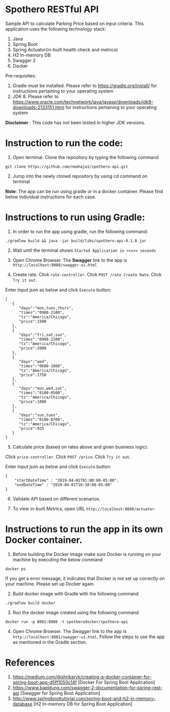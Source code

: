 # Spothero RESTful API

Sample API to calculate Parking Price based on input criteria. This application uses the following technology stack:
1. Java
2. Spring Boot
3. Spring Actuator(in-built health check and metrics)
4. H2 In-memory DB
5. Swagger 2 
6. Docker 

Pre-requisites:

1. Gradle must be installed. Please refer to https://gradle.org/install/ for instructions pertaining to your operating system
2. JDK 8. Please refer to https://www.oracle.com/technetwork/java/javase/downloads/jdk8-downloads-2133151.html for instructions pertaining to your operating system

**Disclaimer** : This code has not been tested in higher JDK versions.

# Instruction to run the code:

1. Open terminal. Clone the repository by typing the following command

```git clone https://github.com/nmahaja1/spothero-api.git```

2. Jump into the newly cloned repository by using cd command on terminal

**Note**: The app can be run using gradle or in a docker container. Please find below individual instructions for each case.

# Instructions to run using Gradle:

1. In order to run the app using gradle, run the following command:

```./gradlew build && java -jar build/libs/spothero-api-0.1.0.jar```

2. Wait until the terminal shows `Started Application in <<x>> seconds`

3. Open Chrome Browser. The **Swagger** link to the app is `http://localhost:8080/swagger-ui.html`

4. Create rate. Click `rate-controller`. Click `POST /rate Create Rate`. Click `Try it out`. 

Enter Input json as below and click `Execute` button:

```
[
   {
      "days":"mon,tues,thurs",
      "times":"0900-2100",
      "tz":"America/Chicago",
      "price":1500
   },
   {
      "days":"fri,sat,sun",
      "times":"0900-2100",
      "tz":"America/Chicago",
      "price":2000
   },
   {
      "days":"wed",
      "times":"0600-1800",
      "tz":"America/Chicago",
      "price":1750
   },
   {
      "days":"mon,wed,sat",
      "times":"0100-0500",
      "tz":"America/Chicago",
      "price":1000
   },
   {
      "days":"sun,tues",
      "times":"0100-0700",
      "tz":"America/Chicago",
      "price":925
   }
]
```

5. Calculate price (based on rates above and given business logic).

Click `price-controller`. Click `POST /price`. Click `Try it out`. 

Enter Input json as below and click `Execute` button:

```
{
	"startDateTime" : "2019-04-01T01:00:00-05:00",
	"endDateTime" : "2019-04-01T10:30:00-05:00"
}
```

6. Validate API based on different scenarios.

7. To view in-built *Metrics*, open URL `http://localhost:8080/actuator`. 


# Instructions to run the app in its own Docker container.


1. Before building the Docker image make sure Docker is running on your machine by executing the below command

```docker ps```

If you get a error message, it indicates that Docker is not set up correctly on your machine. Please set up Docker again.

2. Build docker image with Gradle with the following command

```./gradlew build docker```

3. Run the docker image created using the following command

```docker run -p 8081:8080 -t spotherodocker/spothero-api```

4. Open Chrome Browser. The *Swagger* link to the app is `http://localhost:8081/swagger-ui.html`. Follow the steps to use the app as mentioned in the Gradle section.


# References

1. https://medium.com/@shrikarvk/creating-a-docker-container-for-spring-boot-app-d5ff1050c14f [Docker For Spring Boot Application]
2. https://www.baeldung.com/swagger-2-documentation-for-spring-rest-api [Swagger for Spring Boot Application]
3. http://www.springboottutorial.com/spring-boot-and-h2-in-memory-database [H2 In-memory DB for Spring Boot Application]
  